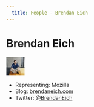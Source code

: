 ```yaml
---
  title: People - Brendan Eich
---
```


# Brendan Eich

<img class="person" src="/public/images/people/brendan-eich.jpg"/>

  * Representing: Mozilla
  * Blog: [brendaneich.com](http://brendaneich.com/)
  * Twitter: [@BrendanEich](http://twitter.com/BrendanEich)
